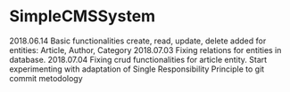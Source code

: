 # SimpleCMSSystem

2018.06.14	Basic functionalities create, read, update, delete added for entities: Article, Author, Category
2018.07.03	Fixing relations for entities in database.
2018.07.04	Fixing crud functionalities for article entity.
		Start experimenting with adaptation of Single Responsibility Principle to git commit metodology


